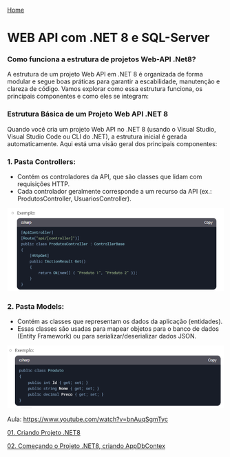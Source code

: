 <div> 
<p><a href="https://github.com/JosiTubaroski/Novo_Sircoi/blob/main/README.md">Home</a></p>
</div> 

# WEB API com .NET 8 e SQL-Server

### Como funciona a estrutura de projetos Web-API .Net8?

A estrutura de um projeto Web API em .NET 8 é organizada de forma modular e segue boas práticas para garantir a escabilidade, manutenção e clareza de código. Vamos explorar como essa estrutura funciona, os principais componentes e como eles se integram:

### Estrutura Básica de um Projeto Web API .NET 8

Quando você cria um projeto Web API no .NET 8 (usando o Visual Studio, Visual Studio Code ou CLI do .NET), a estrutura inicial é gerada automaticamente. Aqui está uma visão geral dos principais componentes:

### 1. Pasta Controllers:

- Contém os controladores da API, que são classes que lidam com requisições HTTP.
- Cada controlador geralmente corresponde a um recurso da API (ex.: ProdutosController, UsuariosController).

<img src="https://github.com/JosiTubaroski/WEB-API-com-.NET-8-e-SQL-Server/blob/main/img/Estrutura/01_Controler_Exemplo.png"/>

### 2. Pasta Models:

- Contém as classes que representam os dados da aplicação (entidades).
- Essas classes são usadas para mapear objetos para o banco de dados (Entity Framework) ou para serializar/deserializar dados JSON.

<img src="https://github.com/JosiTubaroski/WEB-API-com-.NET-8-e-SQL-Server/blob/main/img/Estrutura/02_Models_Exemplo.png"/>

Aula: https://www.youtube.com/watch?v=bnAuqSgmTyc

<div> 
<p><a href="https://github.com/JosiTubaroski/Web_API_CriarProjeto/blob/main/README.md">01. Criando Projeto .NET8 </a></p>
</div> 

<div> 
<p><a href="https://github.com/JosiTubaroski/Web_API_CriarProjeto/blob/main/README.md">02. Começando o Projeto .NET8, criando AppDbContex </a></p>
</div> 


